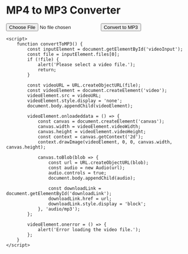 <!DOCTYPE html>
<html lang="en">
<head>
    <meta charset="UTF-8">
    <meta name="viewport" content="width=device-width, initial-scale=1.0">
    <title>MP4 to MP3 Converter</title>
</head>
<body>
    <h1>MP4 to MP3 Converter</h1>
    <input type="file" accept="video/mp4" id="videoInput">
    <button onclick="convertToMP3()">Convert to MP3</button>
    <a id="downloadLink" style="display: none;" download="output.mp3">Download MP3</a>

    <script>
        function convertToMP3() {
            const inputElement = document.getElementById('videoInput');
            const file = inputElement.files[0];
            if (!file) {
                alert('Please select a video file.');
                return;
            }

            const videoURL = URL.createObjectURL(file);
            const videoElement = document.createElement('video');
            videoElement.src = videoURL;
            videoElement.style.display = 'none';
            document.body.appendChild(videoElement);

            videoElement.onloadeddata = () => {
                const canvas = document.createElement('canvas');
                canvas.width = videoElement.videoWidth;
                canvas.height = videoElement.videoHeight;
                const context = canvas.getContext('2d');
                context.drawImage(videoElement, 0, 0, canvas.width, canvas.height);

                canvas.toBlob(blob => {
                    const url = URL.createObjectURL(blob);
                    const audio = new Audio(url);
                    audio.controls = true;
                    document.body.appendChild(audio);

                    const downloadLink = document.getElementById('downloadLink');
                    downloadLink.href = url;
                    downloadLink.style.display = 'block';
                }, 'audio/mp3');
            };

            videoElement.onerror = () => {
                alert('Error loading the video file.');
            };
        }
    </script>
</body>
</html>
